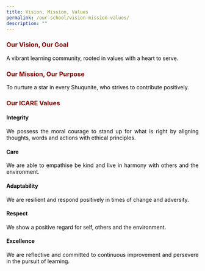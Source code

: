 ```yaml
---
title: Vision, Mission, Values
permalink: /our-school/vision-mission-values/
description: ""
---
```

<h3 style="text-align: justify;"><strong><span style="color: #800000;">Our Vision, Our Goal</span></strong></h3>
<p style="text-align: justify;"><span style="color: #000000;">A vibrant learning community, rooted in values with a heart to serve.</span></p>
<h3 style="text-align: justify;"><strong><span style="color: #800000;">Our Mission, Our Purpose</span></strong></h3>
<p style="text-align: justify;"><span style="color: #000000;">To nurture a star in every Shuqunite, who strives to contribute positively.</span></p>
<h3 style="text-align: justify;"><strong><span style="color: #800000;">Our ICARE Values</span></strong></h3>
<h4 style="text-align: justify;"><span style="color: #000000;"><strong>Integrity</strong></span></h4>
<p style="text-align: justify;"><span style="color: #000000;">We possess the moral courage to stand up for what is right by aligning thoughts, words and actions with ethical principles.</span></p>
<h4 style="text-align: justify;"><span style="color: #000000;"><strong>Care</strong></span></h4>
<p style="text-align: justify;"><span style="color: #000000;">We are able to empathise be kind and live in harmony with others and the environment.</span></p>
<h4 style="text-align: justify;"><span style="color: #000000;"><strong>Adaptability</strong></span></h4>
<p style="text-align: justify;"><span style="color: #000000;">We are resilient and respond positively in times of change and adversity.</span></p>
<h4 style="text-align: justify;"><span style="color: #000000;"><strong>Respect</strong></span></h4>
<p style="text-align: justify;"><span style="color: #000000;">We show a positive regard for self, others and the environment.</span></p>
<h4 style="text-align: justify;"><span style="color: #000000;"><strong>Excellence</strong></span></h4>
<p style="text-align: justify;"><span style="color: #000000;">We are reflective and committed to continuous improvement and persevere in the pursuit of learning.</span></p>